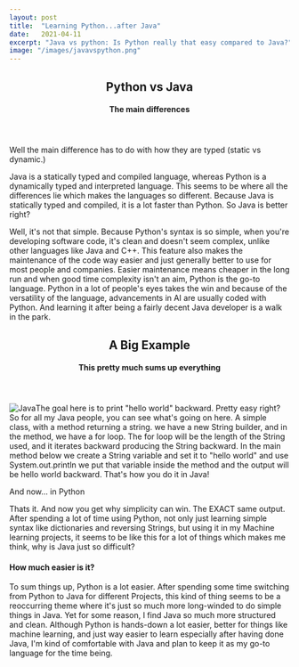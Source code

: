 ```yaml
---
layout: post
title:  "Learning Python...after Java"
date:   2021-04-11
excerpt: "Java vs python: Is Python really that easy compared to Java?"
image: "/images/javavspython.png"
---
```



  <header>
  <h2>Python vs Java</h2>
  <h4>The main differences</h4>
  </header>
  <p>Well the main difference has to do with how they are typed (static vs dynamic.) </p>
  <p>Java is a statically typed and compiled language, whereas Python is a dynamically typed and interpreted language. This seems to be where all the differences lie which makes the languages so different. Because Java is statically typed and compiled, it is a lot faster than Python. So Java is better right?</p>
  <p> Well, it's not that simple. Because Python's syntax is so simple, when you're developing software code, it's clean and doesn't seem complex, unlike other languages like Java and C++. This feature also makes the maintenance of the code way easier and just generally better to use for most people and companies. Easier maintenance means cheaper in the long run and when good time complexity isn't an aim, Python is the go-to language. Python in a lot of people's eyes takes the win and because of the versatility of the language, advancements in AI are usually coded with Python. And learning it after being a fairly decent Java developer is a walk in the park.</p>


  <header>
  <h2>A Big Example</h2>
  <h4>This pretty much sums up everything</h4>
  </header>
  <p><span class="image left"><img src="{{ "/images/JavaString.png" | absolute_url }}" alt="Java" /></span>The goal here is to print "hello world" backward. Pretty easy right? So for all my Java people, you can see what's going on here. A simple class, with a method returning a string. we have a new String builder, and in the method, we have a for loop. The for loop will be the length of the String used, and it iterates backward producing the String backward. In the main method below we create a String variable and set it to "hello world" and use System.out.println we put that variable inside the method and the output will be hello world backward. That's how you do it in Java!
  </p>


  And now... in Python

  <p><span class="image right"><img src="{{ "/images/PythonString.png" | absolute_url }}" alt="" /></span>Thats it. And now you get why simplicity can win. The EXACT same output. After spending a lot of time using Python, not only just learning simple syntax like dictionaries and reversing Strings, but using it in my Machine learning projects, it seems to be like this for a lot of things which makes me think, why is Java just so difficult?
  </p>
  
  <h4>How much easier is it?</h4>
  <p> To sum things up, Python is a lot easier. After spending some time switching from Python to Java for different Projects, this kind of thing seems to be a reoccurring theme where it's just so much more long-winded to do simple things in Java. Yet for some reason, I find Java so much more structured and clean. Although Python is hands-down a lot easier, better for things like machine learning, and just way easier to learn especially after having done Java,
   I'm kind of comfortable with Java and plan to keep it as my go-to language for the time being.
